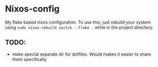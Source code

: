 # Nixos-config

My flake based nixos configuration. To use this, just rebuild your system using `sudo nixos-rebuild switch --flake .` while in the project directory.

## TODO:
- make special separate dir for dotfiles. Would makes it easier to share them specifically
